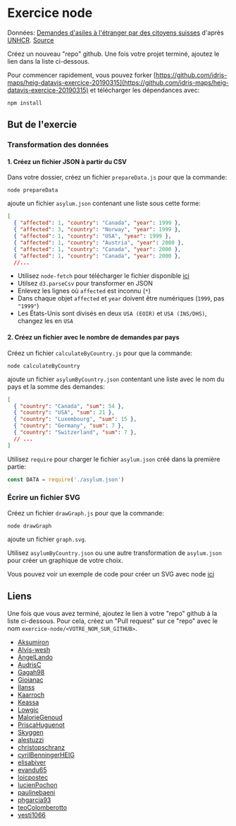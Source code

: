 # Exercice node

Données: [Demandes d'asiles à l'étranger par des citoyens suisses](https://raw.githubusercontent.com/idris-maps/heig-datavis-2019/master/20190322-node/exercice_node/ch_asylum_demands.csv) d'après [UNHCR](https://www.unhcr.org/). [Source](https://data.humdata.org/dataset/unhcr-asylum-seekers-originating-che)

Créez un nouveau "repo" github. Une fois votre projet terminé, ajoutez le lien dans la liste ci-dessous.

Pour commencer rapidement, vous pouvez forker [https://github.com/idris-maps/heig-datavis-exercice-20190315](https://github.com/idris-maps/heig-datavis-exercice-20190315) et télécharger les dépendances avec:

```
npm install
```

## But de l'exercie

### Transformation des données

#### 1. Créez un fichier JSON à partir du CSV

Dans votre dossier, créez un fichier `prepareData.js` pour que la commande:

```
node prepareData
```

ajoute un fichier `asylum.json` contenant une liste sous cette forme:

```json
[
  { "affected": 1, "country": "Canada", "year": 1999 },
  { "affected": 3, "country": "Norway", "year": 1999 },
  { "affected": 1, "country": "USA", "year": 1999 },
  { "affected": 1, "country": "Austria", "year": 2000 },
  { "affected": 1, "country": "Canada", "year": 2000 },
  { "affected": 1, "country": "Canada", "year": 2000 },
  //...
```

* Utilisez `node-fetch` pour télécharger le fichier disponible [ici](https://raw.githubusercontent.com/idris-maps/heig-datavis-2019/master/20190322-node/exercice_node/ch_asylum_demands.csv)
* Utilsez `d3.parseCsv` pour transformer en JSON
* Enlevez les lignes où `affected` est inconnu (`*`)
* Dans chaque objet `affected` et `year` doivent être numériques (`1999`, pas `"1999"`)
* Les États-Unis sont divisés en deux `USA (EOIR)` et `USA (INS/DHS)`, changez les en `USA`

#### 2. Créez un fichier avec le nombre de demandes par pays

Créez un fichier `calculateByCountry.js` pour que la commande:

```
node calculateByCountry
```

ajoute un fichier `asylumByCountry.json` contentant une liste avec le nom du pays et la somme des demandes:

```json
[
  { "country": "Canada", "sum": 54 },
  { "country": "USA", "sum": 21 },
  { "country": "Luxembourg", "sum": 15 },
  { "country": "Germany", "sum": 7 },
  { "country": "Switzerland", "sum": 7 },
  // ...
]
```

Utilisez `require` pour charger le fichier `asylum.json` créé dans la première partie:

```js
const DATA = require('./asylum.json')
```

### Écrire un fichier SVG

Créez un fichier `drawGraph.js` pour que la commande:

```
node drawGraph
```

ajoute un fichier `graph.svg`.

Utilisez `asylumByCountry.json` ou une autre transformation de `asylum.json` pour créer un graphique de votre choix.

Vous pouvez voir un exemple de code pour créer un SVG avec node [ici](https://github.com/idris-maps/exemple-transformation-de-donnees-avec-node/blob/master/drawGraph.js)

## Liens

Une fois que vous avez terminé, ajoutez le lien à votre "repo" github à la liste ci-dessous. Pour cela, créez un "Pull request" sur ce "repo" avec le nom `exercice-node/<VOTRE_NOM_SUR_GITHUB>`.

* [Aksumiron]()
* [Alvis-wesh]()
* [AngelLando](https://github.com/AngelLando/heig-datavis-exercice-20190315)
* [AudrisC](https://github.com/AudrisC/heig-datavis-exercice-20190315)
* [Gagah98](https://github.com/Gagah98/heig-datavis-exercice-20190315)
* [Gioianac](https://github.com/Gioianac/heig-datavis-exercice-20190315)
* [Ilanss]()
* [Kaarroch](https://github.com/Kaarroch/heig-datavis-exercice-20190315/tree/node/Kaarroch)
* [Keassa]()
* [Lowgic](https://github.com/Lowgic/heig-datavis-exercice-20190315)
* [MalorieGenoud](https://github.com/MalorieGenoud/heig-datavis-exercice-20190315)
* [PriscaHuguenot]()
* [Skyggen]()
* [alestuzzi](https://github.com/alestuzzi/heig-datavis-exercice-20190315)
* [christopschranz]()
* [cyrilBenningerHEIG]()
* [elisabiver]()
* [evandu65](https://github.com/evandu65/heig-datavis-exercice-20190315)
* [loicpostec](https://github.com/loicpostec/heig-datavis-exercice-20190315)
* [lucienPochon]()
* [paulinebaeni](https://github.com/paulinebaeni/heig-datavis-exercice-20190315)
* [phgarcia93]()
* [teoColomberotto]()
* [vesti1066](https://github.com/vesti1066/heig-datavis-exercice-20190315)
